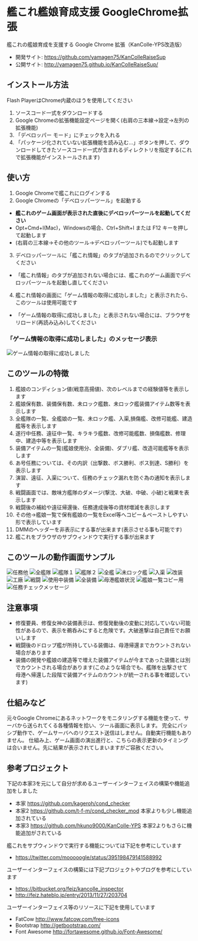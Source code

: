 # 艦これ艦娘育成支援 GoogleChrome拡張
艦これの艦娘育成を支援する Google Chrome 拡張（KanColle-YPS改造版）
* 開発サイト: https://github.com/yamagen75/KanColleRaiseSup
* 公開サイト: http://yamagen75.github.io/KanColleRaiseSup/

## インストール方法
Flash PlayerはChrome内蔵のほうを使用してください

1. ソースコード一式をダウンロードする
2. Google Chromeの拡張機能設定ページを開く(右肩の三本線→設定→左列の拡張機能)
3. 「デベロッパー モード」にチェックを入れる
4. 「パッケージ化されていない拡張機能を読み込む…」ボタンを押して、ダウンロードしてきたソースコード一式が含まれるディレクトリを指定する(これで拡張機能がインストールされます)

## 使い方
1. Google Chromeで艦これにログインする
2. Google Chromeの「デベロッパーツール」を起動する
 * **艦これのゲーム画面が表示された直後にデベロッパーツールを起動してください**
 * Opt+Cmd+I(Mac)，Windowsの場合、Ctrl+Shift+I または F12 キーを押して起動します
 * (右肩の三本線→その他のツール→デベロッパーツール)でも起動します
3. デベロッパーツールに「艦これ情報」のタブが追加されるのでクリックしてください
 * 「艦これ情報」のタブが追加されない場合には、艦これのゲーム画面でデベロッパーツールを起動し直してください
4. 艦これ情報の画面に「ゲーム情報の取得に成功しました」と表示されたら、このツールは使用可能です
 * 「ゲーム情報の取得に成功しました」と表示されない場合には、ブラウザをリロード(再読み込み)してください

### 「ゲーム情報の取得に成功しました」のメッセージ表示
![ゲーム情報の取得に成功しました](http://yamagen75.github.io/KanColleRaiseSup/SS/01.png)

## このツールの特徴
1. 艦娘のコンディション値(戦意高揚値)、次のレベルまでの経験値等を表示します
2. 艦娘保有数、装備保有数、未ロック艦数、未ロック艦装備アイテム数等を表示します
3. 全艦隊の一覧、全艦娘の一覧、未ロック艦、入渠,損傷艦、改修可能艦、建造艦等を表示します
4. 遂行中任務、遠征中一覧、キラキラ艦数、改修可能艦数、損傷艦数、修理中、建造中等を表示します
5. 装備アイテムの一覧(艦娘使用分、全装備)、ダブリ艦、改造可能艦等を表示します
6. あ号任務については、その内訳（出撃数、ボス勝利、ボス到達、S勝利）を表示します
7. 演習、遠征、入渠について、任務のチェック漏れを防ぐ為の通知を表示します
8. 戦闘画面では、敵味方艦隊のダメージ(撃沈、大破、中破、小破)と戦果を表示します
9. 戦闘後の補給や遠征帰還後、任務達成後等の資材増減を表示します
10. その他→艦娘一覧で保有艦娘の一覧をExcel等へコピー＆ペーストしやすい形で表示しています
11. DMMのヘッダーを非表示にする事が出来ます(表示させる事も可能です)
12. 艦これをブラウザのサブウィンドウで実行する事が出来ます

## このツールの動作画面サンプル
![任務他](http://yamagen75.github.io/KanColleRaiseSup/SS/02.png)
![全艦隊](http://yamagen75.github.io/KanColleRaiseSup/SS/03.png)
![艦隊１](http://yamagen75.github.io/KanColleRaiseSup/SS/04.png)
![艦隊２](http://yamagen75.github.io/KanColleRaiseSup/SS/05.png)
![全艦](http://yamagen75.github.io/KanColleRaiseSup/SS/06.png)
![未ロック艦](http://yamagen75.github.io/KanColleRaiseSup/SS/07.png)
![入渠](http://yamagen75.github.io/KanColleRaiseSup/SS/08.png)
![改装](http://yamagen75.github.io/KanColleRaiseSup/SS/09.png)
![工廠](http://yamagen75.github.io/KanColleRaiseSup/SS/10.png)
![戦闘](http://yamagen75.github.io/KanColleRaiseSup/SS/11.png)
![使用中装備](http://yamagen75.github.io/KanColleRaiseSup/SS/12.png)
![全装備](http://yamagen75.github.io/KanColleRaiseSup/SS/13.png)
![母港艦娘状況](http://yamagen75.github.io/KanColleRaiseSup/SS/14.png)
![艦娘一覧コピー用](http://yamagen75.github.io/KanColleRaiseSup/SS/15.png)
![任務チェックメッセージ](http://yamagen75.github.io/KanColleRaiseSup/SS/16.png)

## 注意事項
* 修復要員、修復女神の装備表示は、修復発動後の変動に対応していない可能性があるので、表示を鵜呑みにすると危険です。大破進撃は自己責任でお願いします
* 戦闘後のドロップ艦が所持している装備は、母港帰還までカウントされない場合があります
* 装備の開発や艦娘の建造等で増えた装備アイテムが今まであった装備とは別でカウントされる場合があります(このような場合でも、艦隊を出撃させて母港へ帰還した段階で装備アイテムのカウントが統一される事を確認しています)

## 仕組みなど
元々Google Chromeにあるネットワークをモニタリングする機能を使って、サーバから送られてくる各種情報を拾い、ツール画面に表示します。
完全にパッシブ動作で、ゲームサーバへのリクエスト送信はしません。自動実行機能もありません。
仕組み上、ゲーム画面の演出進行と、こちらの表示更新のタイミングは合いません。先に結果が表示されてしまいますがご容赦ください。

## 参考プロジェクト
下記の本家3を元にして自分が求めるユーザーインターフェイスの構築や機能追加をしました
* 本家  https://github.com/kageroh/cond_checker
* 本家2 https://github.com/t-f-m/cond_checker_mod 本家よりも少し機能追加されている
* 本家3 https://github.com/hkuno9000/KanColle-YPS 本家2よりもさらに機能追加がされている

艦これをサブウィンドウで実行する機能については下記を参考にしています
* https://twitter.com/mooooogle/status/395198479141588992

ユーザーインターフェイスの構築には下記プロジェクトやブログを参考にしています
* https://bitbucket.org/feiz/kancolle_inspector
* http://feiz.hateblo.jp/entry/2013/11/27/203704

ユーザーインターフェイス等のリソースに下記を使用しています
* FatCow http://www.fatcow.com/free-icons
* Bootstrap http://getbootstrap.com/
* Font Awesome http://fortawesome.github.io/Font-Awesome/

